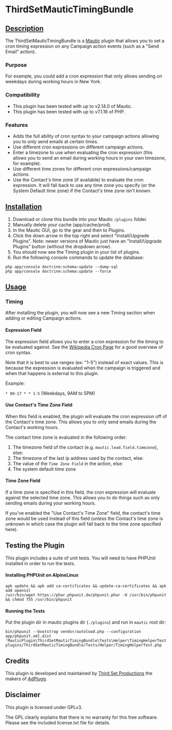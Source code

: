 # ThirdSetMauticTimingBundle

## [Description](id:description)
The ThirdSetMauticTimingBundle is a [Mautic](http://www.mautic.org) plugin that allows you to set a cron timing expression on any Campaign action events (such as a "Send Email" action).

### Purpose
For example, you could add a cron expression that only allows sending on weekdays during working hours in New York.

### Compatibility
 * This plugin has been tested with up to v2.14.0 of Mautic.
 * This plugin has been tested with up to v7.1.16 of PHP.

### Features
 * Adds the full ability of cron syntax to your campaign actions allowing you to only send emails at certain times.
 * Use different cron expressions on different campaign actions.
 * Enter a timezone to use when evaluating the cron expression (this allows you to send an email during working hours in your own timezone, for example).
 * Use different time zones for different cron expressions/campaign actions.
 * Use the Contact's time zone (if available) to evaluate the cron expression. It will fall back to use any time zone you specify (or the System Default time zone) if the Contact's time zone isn't known.


## [Installation](id:installation)
1. Download or clone this bundle into your Mautic `/plugins` folder.
2. Manually delete your cache (app/cache/prod).
3. In the Mautic GUI, go to the gear and then to Plugins.
4. Click the down arrow in the top right and select "Install/Upgrade Plugins". 
   Note: newer versions of Mautic just have an "Install/Upgrade Plugins" button
  (without the dropdown arrow).
5. You should now see the Timing plugin in your list of plugins.
6. Run the following console commands to update the database:

```
php app/console doctrine:schema:update --dump-sql
php app/console doctrine:schema:update --force
```

## [Usage](id:usage)

### Timing

After installing the plugin, you will now see a new Timing section when adding or editing Campaign actions.

#### Expression Field

The expression field allows you to enter a cron expression for the timing to be evaluated against. See the [Wikipedia Cron Page](https://en.wikipedia.org/wiki/Cron) for a good overview of cron syntax.

Note that it is best to use ranges (ex: "1-5") instead of exact values. This is because the expression is evaluated when the campaign is triggered and when that happens is external to this plugin.

Example:

`* 09-17 * * 1-5` (Weekdays, 9AM to 5PM)

#### Use Contact's Time Zone Field

When this field is enabled, the plugin will evaluate the cron expression off of the Contact's time zone.  This allows you to only send emails during the Contact's working hours.

The contact time zone is evaluated in the following order: 
1. The timezone field of the contact (e.g. `mautic.lead.field.timezone`), else:
2. The timezone of the last ip address used by the contact, else:
3. The value of the `Time Zone Field` in the action, else:
4. The system default time zone

#### Time Zone Field

If a time zone is specified in this field, the cron expression will evaluate against the selected time zone.  This allows you to do things such as only sending emails during your working hours.

If you've enabled the "Use Contact's Time Zone" field, the contact's time zone would be used instead of this field (unless the Contact's time zone is unknown in which case the plugin will fall back to the time zone specified here).
  
## Testing the Plugin

This plugin includes a suite of unit tests. You will need to have PHPUnit installed in order to run the tests.

#### Installing PHPUnit on AlpineLinux

```
apk update && apk add ca-certificates && update-ca-certificates && apk add openssl
/usr/bin/wget https://phar.phpunit.de/phpunit.phar -O /usr/bin/phpunit && chmod 755 /usr/bin/phpunit
```

#### Running the Tests

Put the plugin dir in mautic plugins dir (`./plugins`) and run in `mautic` root dir:

```
bin/phpunit --bootstrap vendor/autoload.php --configuration app/phpunit.xml.dist 'MauticPlugin\ThirdSetMauticTimingBundle\Tests\Helper\TimingHelperTest' plugins/ThirdSetMauticTimingBundle/Tests/Helper/TimingHelperTest.php 
```

## Credits

This plugin is developed and maintained by [Third Set Productions](http://www.thirdset.com) the makers of [AdPlugg](http://www.adplugg.com).

## Disclaimer

This plugin is licensed under GPLv3. 

The GPL clearly explains that there is no warranty for this free software. Please see the included license.txt file for details.


